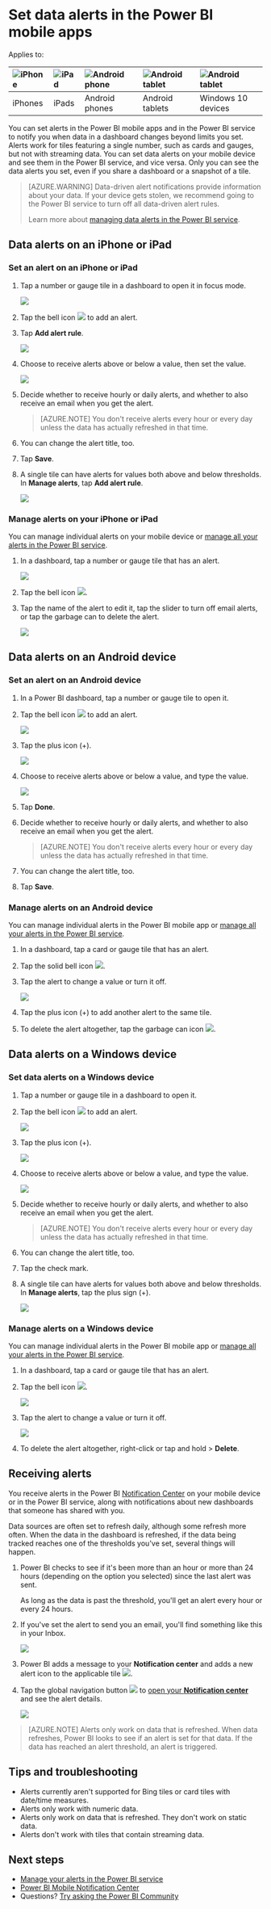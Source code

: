 <properties
   pageTitle="Set data alerts in the Power BI mobile apps"
   description="Learn to set alerts in the Power BI mobile apps and in the Power BI service to notify you when data in a dashboard changes beyond limits you set."
   services="powerbi"
   documentationCenter=""
   authors="maggiesMSFT"
   manager="erikre"
   backup=""
   editor=""
   tags=""
   qualityFocus="no"
   qualityDate=""/>

<tags
   ms.service="powerbi"
   ms.devlang="NA"
   ms.topic="article"
   ms.tgt_pltfrm="NA"
   ms.workload="powerbi"
   ms.date="10/13/2017"
   ms.author="maggies"/>

# Set data alerts in the Power BI mobile apps

Applies to:

| ![iPhone](media/powerbi-mobile-set-data-alerts-in-the-iphone-app/iphone-logo-50-px.png) | ![iPad](media/powerbi-mobile-set-data-alerts-in-the-iphone-app/ipad-logo-50-px.png) | ![Android phone](media/powerbi-mobile-set-data-alerts-in-the-iphone-app/android-phone-logo-50-px.png) | ![Android tablet](media/powerbi-mobile-set-data-alerts-in-the-iphone-app/android-tablet-logo-50-px.png) | ![Android tablet](media/powerbi-mobile-set-data-alerts-in-the-iphone-app/win-10-logo-50-px.png) |
|:------------------------|:----------------------------|:----------------------------|:----------------------------------------|:-----------------|
| iPhones | iPads | Android phones | Android tablets | Windows 10 devices |

You can set alerts in the Power BI mobile apps and in the Power BI service to notify you when data in a dashboard changes beyond limits you set. Alerts work for tiles featuring a single number, such as cards and gauges, but not with streaming data. You can set data alerts on your mobile device and see them in the Power BI service, and vice versa. Only you can see the data alerts you set, even if you share a dashboard or a snapshot of a tile.

> [AZURE.WARNING] Data-driven alert notifications provide information about your data. If your device gets stolen, we recommend going to the Power BI service to turn off all data-driven alert rules. 
> 
> Learn more about [managing data alerts in the Power BI service](powerbi-service-set-data-alerts.md).

## Data alerts on an iPhone or iPad

### Set an alert on an iPhone or iPad

1.  Tap a number or gauge tile in a dashboard to open it in focus mode.  

    ![](media/powerbi-mobile-set-data-alerts-in-the-iphone-app/power-bi-iphone-card-visual.png)

2.  Tap the bell icon ![](media/powerbi-mobile-set-data-alerts-in-the-iphone-app/power-bi-iphone-alert-icon.png) to add an alert.  

3.  Tap **Add alert rule**.

    ![](media/powerbi-mobile-set-data-alerts-in-the-iphone-app/power-bi-iphone-add-alert-rule.png)

4.  Choose to receive alerts above or below a value, then set the value.

    ![](media/powerbi-mobile-set-data-alerts-in-the-iphone-app/power-bi-iphone-set-alert-threshold.png)

4.  Decide whether to receive hourly or daily alerts, and whether to also receive an email when you get the alert.

    > [AZURE.NOTE] You don't receive alerts every hour or every day unless the data has actually refreshed in that time.

6.  You can change the alert title, too.

6.  Tap **Save**.

7.  A single tile can have alerts for values both above and below thresholds. In **Manage alerts**, tap **Add alert rule**.

    ![](media/powerbi-mobile-set-data-alerts-in-the-iphone-app/power-bi-iphone-add-another-alert-rule.png)

### Manage alerts on your iPhone or iPad

You can manage individual alerts on your mobile device or [manage all your alerts in the Power BI service](powerbi-service-set-data-alerts.md).

1.  In a dashboard, tap a number or gauge tile that has an alert.  

    ![](media/powerbi-mobile-set-data-alerts-in-the-iphone-app/power-bi-iphone-card-visual.png)

2.  Tap the bell icon ![](media/powerbi-mobile-set-data-alerts-in-the-iphone-app/power-bi-iphone-has-alert-icon.png).  

3. Tap the name of the alert to edit it, tap the slider to turn off email alerts, or tap the garbage can to delete the alert.

    ![](media/powerbi-mobile-set-data-alerts-in-the-iphone-app/power-bi-iphone-edit-delete-alert.png)

## Data alerts on an Android device

### Set an alert on an Android device

1.  In a Power BI dashboard, tap a number or gauge tile to open it.  

2.  Tap the bell icon ![](media/powerbi-mobile-set-data-alerts-in-the-iphone-app/power-bi-android-alert-icon.png) to add an alert.  

    ![](media/powerbi-mobile-set-data-alerts-in-the-iphone-app/power-bi-android-tap-alert.png)

3.  Tap the plus icon (+).

    ![](media/powerbi-mobile-set-data-alerts-in-the-iphone-app/power-bi-android-plus-alert.png)

4.  Choose to receive alerts above or below a value, and type the value.

    ![](media/powerbi-mobile-set-data-alerts-in-the-iphone-app/power-bi-android-tablet-set-alert-condition.png)

4.  Tap **Done**.

5.  Decide whether to receive hourly or daily alerts, and whether to also receive an email when you get the alert.

    > [AZURE.NOTE] You don't receive alerts every hour or every day unless the data has actually refreshed in that time.

6.  You can change the alert title, too.

6.  Tap **Save**.

### Manage alerts on an Android device

You can manage individual alerts in the Power BI mobile app or [manage all your alerts in the Power BI service](powerbi-service-set-data-alerts.md).

1.  In a dashboard, tap a card or gauge tile that has an alert.  

2.  Tap the solid bell icon ![](media/powerbi-mobile-set-data-alerts-in-the-iphone-app/power-bi-android-filled-alert-bell.png).  

3. Tap the alert to change a value or turn it off.

    ![](media/powerbi-mobile-set-data-alerts-in-the-iphone-app/power-bi-android-manage-alerts.png)

4. Tap the plus icon (+) to add another alert to the same tile.

4. To delete the alert altogether, tap the garbage can icon ![](media/powerbi-mobile-set-data-alerts-in-the-iphone-app/power-bi-android-delete-alert-icon.png).

## Data alerts on a Windows device

### Set data alerts on a Windows device

1.  Tap a number or gauge tile in a dashboard to open it.  

2.  Tap the bell icon ![](media/powerbi-mobile-set-data-alerts-in-the-iphone-app/power-bi-windows-10-alert-bell-off.png) to add an alert.  

    ![](media/powerbi-mobile-set-data-alerts-in-the-iphone-app/power-bi-windows-10-tap-alert.png)

3.  Tap the plus icon (+).

    ![](media/powerbi-mobile-set-data-alerts-in-the-iphone-app/power-bi-windows-10-no-alerts-yet.png)

4.  Choose to receive alerts above or below a value, and type the value.

    ![](media/powerbi-mobile-set-data-alerts-in-the-iphone-app/power-bi-windows-10-set-alert.png)

4.  Decide whether to receive hourly or daily alerts, and whether to also receive an email when you get the alert.

    > [AZURE.NOTE] You don't receive alerts every hour or every day unless the data has actually refreshed in that time.

6.  You can change the alert title, too.

6.  Tap the check mark.

7.  A single tile can have alerts for values both above and below thresholds. In **Manage alerts**, tap the plus sign (+).

    ![](media/powerbi-mobile-set-data-alerts-in-the-iphone-app/power-bi-windows-10-add-another-alert.png)

### Manage alerts on a Windows device

You can manage individual alerts in the Power BI mobile app or [manage all your alerts in the Power BI service](powerbi-service-set-data-alerts.md).

1.  In a dashboard, tap a card or gauge tile that has an alert.  

2.  Tap the bell icon ![](media/powerbi-mobile-set-data-alerts-in-the-iphone-app/power-bi-windows-10-alert-bell-on.png).  

    ![](media/powerbi-mobile-set-data-alerts-in-the-iphone-app/power-bi-windows-10-has-alerts.png)

3. Tap the alert to change a value or turn it off.

    ![](media/powerbi-mobile-set-data-alerts-in-the-iphone-app/power-bi-windows-10-add-another-alert.png)

4. To delete the alert altogether, right-click or tap and hold > **Delete**.


## Receiving alerts

You receive alerts in the Power BI [Notification Center](powerbi-mobile-notification-center.md) on your mobile device or in the Power BI service, along with notifications about new dashboards that someone has shared with you.

Data sources are often set to refresh daily, although some refresh more often. When the data in the dashboard is refreshed, if the data being tracked reaches one of the thresholds you've set, several things will happen.

1.  Power BI checks to see if it's been more than an hour or more than 24 hours (depending on the option you selected) since the last alert was sent.

    As long as the data is past the threshold, you'll get an alert every hour or every 24 hours.

2.  If you've set the alert to send you an email, you'll find something like this in your Inbox.

    ![](media/powerbi-mobile-set-data-alerts-in-the-iphone-app/powerbi-alerts-email.png)

3.  Power BI adds a message to your **Notification center** and adds a new alert icon to the applicable tile ![](media/powerbi-mobile-set-data-alerts-in-the-iphone-app/powerbi-alert-tile-notification-icon.png).


4. Tap the global navigation button ![](media/powerbi-mobile-set-data-alerts-in-the-iphone-app/power-bi-iphone-alert-global-nav-button.png) to [open your **Notification center**](powerbi-mobile-notification-center.md) and see the alert details.

     ![](media/powerbi-mobile-set-data-alerts-in-the-iphone-app/power-bi-iphone-notifications.png) 

> [AZURE.NOTE] Alerts only work on data that is refreshed. When data refreshes, Power BI looks to see if an alert is set for that data. If the data has reached an alert threshold, an alert is triggered.

## Tips and troubleshooting
- Alerts currently aren't supported for Bing tiles or card tiles with date/time measures.
- Alerts only work with numeric data.
- Alerts only work on data that is refreshed. They don't work on static data.
- Alerts don't work with tiles that contain streaming data.

## Next steps 
- [Manage your alerts in the Power BI service](powerbi-service-set-data-alerts.md)
- [Power BI Mobile Notification Center](powerbi-mobile-notification-center.md)
- Questions? [Try asking the Power BI Community](http://community.powerbi.com/)
